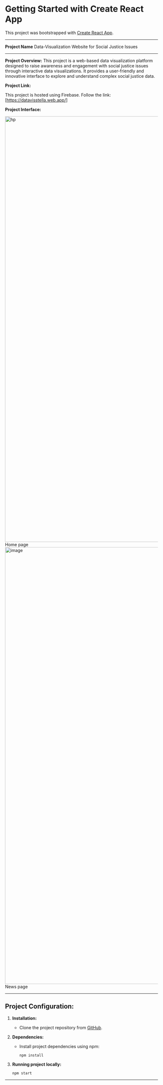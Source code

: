 # Getting Started with Create React App

This project was bootstrapped with [Create React App](https://github.com/facebook/create-react-app).

---

**Project Name**
Data-Visualization Website for Social Justice Issues

---

**Project Overview:**
This project is a web-based data visualization platform designed to raise awareness and engagement with social justice issues through interactive data visualizations. It provides a user-friendly and innovative interface to explore and understand complex social justice data.

**Project Link:**

This project is hosted using Firebase.
Follow the link: [https://datavisstella.web.app/]

**Project Interface:**

<img width="1403" alt="hp" src="https://github.com/stellaWangg/Dataviz-project/assets/91721862/6fbb4435-6ae2-45d3-8848-0094384e2f8c">
Home page

<img width="1440" alt="image" src="https://github.com/stellaWangg/Dataviz-project/assets/91721862/bfc9a829-8155-4148-8d6c-2707ff8e64fa">
News page

---

## **Project Configuration:**

1. **Installation:**

   - Clone the project repository from [GitHub](https://github.com/stellaWangg/Dataviz-project/).

2. **Dependencies:**

   - Install project dependencies using npm:
     ```
     npm install
     ```

3. **Running project locally:**
   ```
   npm start
   ```
---


